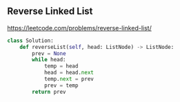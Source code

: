 ## Reverse Linked List
https://leetcode.com/problems/reverse-linked-list/
```python
class Solution:
    def reverseList(self, head: ListNode) -> ListNode:
        prev = None
        while head:
            temp = head
            head = head.next
            temp.next = prev
            prev = temp
        return prev

